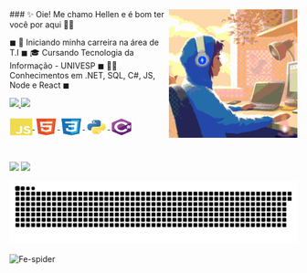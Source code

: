 <img src = "previewfile_2217383700.gif" width = "225px" align = "right">
### ✨ Oie! Me chamo Hellen e é bom ter você por aqui 🌼👋

 ◼ 🚀 Iniciando minha carreira na área de T.I
 ◼ 🎓 Cursando Tecnologia da Informação - UNIVESP
 ◼ 👨‍💻 Conhecimentos em .NET, SQL, C#, JS, Node e React
 ◼

<div>
  <a href="https://github.com/macedohc">
    <img height="170em"
      src="https://github-readme-stats.vercel.app/api?username=macedohc&show_icons=true&theme=omni&include_all_commits=true&count_private=true"/>
    <img height="170em"
      src="https://github-readme-stats.vercel.app/api/top-langs/?username=macedohc&layout=compact&langs_count=7&theme=omni"/>
</div>
<div style="display: inline_block"><br>
  <img align="center" alt="Fe-Js" height="30" width="40" src="https://raw.githubusercontent.com/devicons/devicon/master/icons/javascript/javascript-plain.svg">
  <img align="center" alt="Fe-HTML" height="30" width="40" src="https://raw.githubusercontent.com/devicons/devicon/master/icons/html5/html5-original.svg">
  <img align="center" alt="Fe-CSS" height="30" width="40" src="https://raw.githubusercontent.com/devicons/devicon/master/icons/css3/css3-original.svg">
  <img align="center" alt="Fe-Python" height="30" width="40" src="https://raw.githubusercontent.com/devicons/devicon/master/icons/python/python-original.svg">
  <img align="center" alt="Fe-Csharp" height="30" width="40" src="https://raw.githubusercontent.com/devicons/devicon/master/icons/csharp/csharp-original.svg">
   <br></br>
</div>
  
  ##
  
  <div> 
  <a href = "mailto:felipegabresende@gmail.com"><img src="https://img.shields.io/badge/Gmail-D14836?style=for-the-badge&logo=gmail&logoColor=white" target="_blank"></a>
  <a href="https://www.linkedin.com/in/felipe-gabriell/-45875016a" target="_blank"><img src="https://img.shields.io/badge/-LinkedIn-%230077B5?style=for-the-badge&logo=linkedin&logoColor=white" target="_blank"></a> 
 
  ![Snake animation](https://github.com/Fe-grr/Fe-grr/blob/output/github-contribution-grid-snake.svg)
 
</div>
  
  <div>
    <img align="center" alt="Fe-spider" height="250" width="300" src="https://media2.giphy.com/media/tUQqF6Ct1u7EQ/giphy.gif?cid=790b7611ed11f2f4e5d8687a2aacf1a52998b0944dffcfe5&amp;rid=giphy.gif&amp;ct=g">

  </div>
